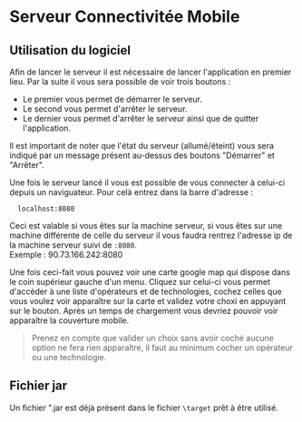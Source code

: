 # Serveur Connectivitée Mobile

## Utilisation du logiciel

 Afin de lancer le serveur il est nécessaire de lancer l'application en premier lieu. Par la suite il vous sera possible de voir trois boutons :
  * Le premier vous permet de démarrer le serveur.
  * Le second vous permet d'arrêter le serveur.
  * Le dernier vous permet d'arrêter le serveur ainsi que de quitter l'application.
  
  Il est important de noter que l'état du serveur (allumé/éteint) vous sera indiqué par un message présent au-dessus des boutons "Démarrer" et "Arrêter".
  
  Une fois le serveur lancé il vous est possible de vous connecter à celui-ci depuis un naviguateur. Pour celà entrez dans la barre d'adresse :
```
  localhost:8080
```
Ceci est valable si vous êtes sur la machine serveur, si vous êtes sur une machine différente de celle du serveur il vous faudra rentrez l'adresse ip de la machine serveur suivi de `:8080`. 
<br/>Exemple :  90.73.166.242:8080

Une fois ceci-fait vous pouvez voir une carte google map qui dispose dans le coin supérieur gauche d'un menu. Cliquez sur celui-ci vous permet d'accèder à une liste d'opérateurs et de technologies, cochez celles que vous voulez voir apparaître sur la carte et validez votre choxi en appuyant sur le bouton. Après un temps de chargement vous devriez pouvoir voir apparaître la couverture mobile.
> Prenez en compte que valider un choix sans avoir coché aucune option ne fera rien apparaître, il faut au minimum cocher un opérateur ou une technologie.
  
  ## Fichier jar
   Un fichier ".jar est déjà présent dans le fichier `\target` prêt à être utilisé.
   
